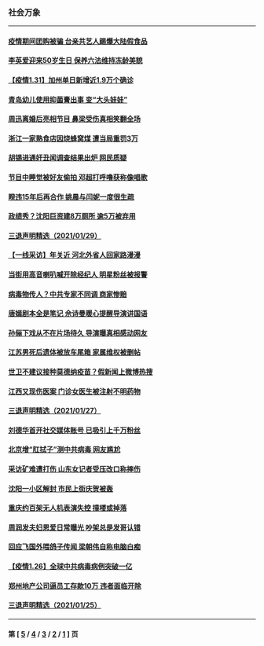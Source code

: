 ### 社会万象
---
#### [疫情期间团购被骗 台亲共艺人踢爆大陆假食品](../../pages/ncid282/n12724329.md) 
#### [李英爱迎来50岁生日 保养六法维持冻龄美貌](../../pages/ncid282/n12724209.md) 
#### [【疫情1.31】加州单日新增近1.9万个确诊](../../pages/ncid282/n12723682.md) 
#### [青岛幼儿使用抑菌膏出事 变“大头娃娃”](../../pages/ncid282/n12723678.md) 
#### [周迅离婚后亮相节目 鼻梁受伤真相笑翻全场](../../pages/ncid282/n12723159.md) 
#### [浙江一家熟食店因烧蜂窝煤 遭当局重罚3万](../../pages/ncid282/n12722978.md) 
#### [胡锡进通奸丑闻调查结果出炉 网民质疑](../../pages/ncid282/n12722817.md) 
#### [节目中睡觉被好友偷拍 邓超打呼噜获称像唱歌](../../pages/ncid282/n12721469.md) 
#### [睽违15年后再合作 姚晨与闫妮一度很生疏](../../pages/ncid282/n12721641.md) 
#### [政绩秀？沈阳巨资建8万厕所 逾5万被弃用](../../pages/ncid282/n12722136.md) 
#### [三退声明精选（2021/01/29）](../../pages/ncid282/n12721869.md) 
#### [【一线采访】年关近 河北外省人回家路漫漫](../../pages/ncid282/n12721475.md) 
#### [当街用高音喇叭喊开除经纪人 明星粉丝被报警](../../pages/ncid282/n12721197.md) 
#### [病毒物传人？中共专家不同调 商家惨赔](../../pages/ncid282/n12720587.md) 
#### [唐嫣剧本全是笔记 佘诗曼暖心提醒导演讲国语](../../pages/ncid282/n12718843.md) 
#### [孙俪下戏从不在片场待久 导演曝真相感动网友](../../pages/ncid282/n12718640.md) 
#### [江苏男死后遗体被放车尾箱 家属维权被删帖](../../pages/ncid282/n12717779.md) 
#### [世卫不建议接种莫德纳疫苗？假新闻上微博热搜](../../pages/ncid282/n12717884.md) 
#### [江西又现伤医案 门诊女医生被注射不明药物](../../pages/ncid282/n12717575.md) 
#### [三退声明精选（2021/01/27）](../../pages/ncid282/n12716923.md) 
#### [刘德华首开社交媒体账号 已吸引上千万粉丝](../../pages/ncid282/n12716409.md) 
#### [北京增“肛拭子”测中共病毒 网友尴尬](../../pages/ncid282/n12715903.md) 
#### [采访矿难遭打伤 山东女记者受压改口称摔伤](../../pages/ncid282/n12714497.md) 
#### [沈阳一小区解封 市民上街庆贺被轰](../../pages/ncid282/n12714814.md) 
#### [重庆约百架无人机表演失控 撞楼或掉落](../../pages/ncid282/n12714696.md) 
#### [周润发夫妇恩爱日常曝光 吵架总是发哥认错](../../pages/ncid282/n12714202.md) 
#### [回应飞国外喂鸽子传闻 梁朝伟自称电脑白痴](../../pages/ncid282/n12713761.md) 
#### [【疫情1.26】全球中共病毒病例突破一亿](../../pages/ncid282/n12712760.md) 
#### [郑州地产公司逼员工存款10万 违者面临开除](../../pages/ncid282/n12712220.md) 
#### [三退声明精选（2021/01/25）](../../pages/ncid282/n12712081.md) 

---
#### 第 [ [5](./5.md) / [4](./4.md) / [3](./3.md) / [2](./2.md) / [1](./1.md) ] 页
